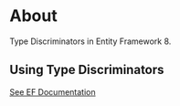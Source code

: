 # About

Type Discriminators in Entity Framework 8.

## Using Type Discriminators

[See EF Documentation](https://learn.microsoft.com/en-us/ef/core/modeling/inheritance#table-per-hierarchy-and-discriminator-configuration)